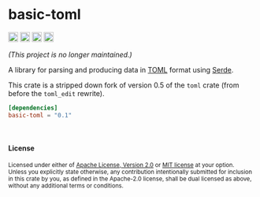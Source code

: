 # basic-toml

[<img alt="github" src="https://img.shields.io/badge/github-dtolnay/basic--toml-8da0cb?style=for-the-badge&labelColor=555555&logo=github" height="20">](https://github.com/dtolnay/basic-toml)
[<img alt="crates.io" src="https://img.shields.io/crates/v/basic-toml.svg?style=for-the-badge&color=fc8d62&logo=rust" height="20">](https://crates.io/crates/basic-toml)
[<img alt="docs.rs" src="https://img.shields.io/badge/docs.rs-basic--toml-66c2a5?style=for-the-badge&labelColor=555555&logo=docs.rs" height="20">](https://docs.rs/basic-toml)
[<img alt="build status" src="https://img.shields.io/github/actions/workflow/status/dtolnay/basic-toml/ci.yml?branch=master&style=for-the-badge" height="20">](https://github.com/dtolnay/basic-toml/actions?query=branch%3Amaster)

_(This project is no longer maintained.)_

A library for parsing and producing data in [TOML] format using [Serde].

This crate is a stripped down fork of version 0.5 of the `toml` crate (from
before the `toml_edit` rewrite).

[TOML]: https://toml.io
[Serde]: https://serde.rs

```toml
[dependencies]
basic-toml = "0.1"
```

<br>

#### License

<sup>
Licensed under either of <a href="LICENSE-APACHE">Apache License, Version
2.0</a> or <a href="LICENSE-MIT">MIT license</a> at your option.
</sup>

<br>

<sub>
Unless you explicitly state otherwise, any contribution intentionally submitted
for inclusion in this crate by you, as defined in the Apache-2.0 license, shall
be dual licensed as above, without any additional terms or conditions.
</sub>
